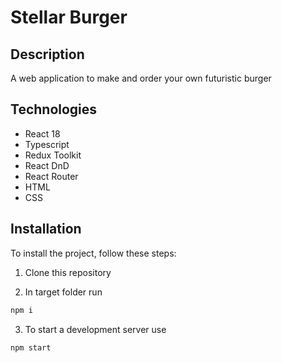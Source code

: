 # Stellar Burger

## Description

A web application to make and order your own futuristic burger

## Technologies

- React 18
- Typescript
- Redux Toolkit
- React DnD
- React Router
- HTML
- CSS

## Installation

To install the project, follow these steps:

1. Clone this repository

2. In target folder run

```bash
npm i
```

3. To start a development server use

```bash
npm start
```
